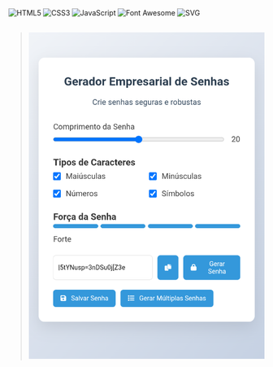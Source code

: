 ##
![HTML5](https://img.shields.io/badge/HTML5-%23E34F26?style=flat&logo=html5&logoColor=white)
![CSS3](https://img.shields.io/badge/CSS3-%231572B6?style=flat&logo=css3&logoColor=white)
![JavaScript](https://img.shields.io/badge/JavaScript-%23F7DF1E?style=flat&logo=javascript&logoColor=black)
![Font Awesome](https://img.shields.io/badge/Font%20Awesome-%233E4A89?style=flat&logo=font-awesome&logoColor=white)
![SVG](https://img.shields.io/badge/SVG-%23FFB13B?style=flat&logo=svg&logoColor=white)
##
> ![](Screenshot_20250328-095204~2.png)
##
